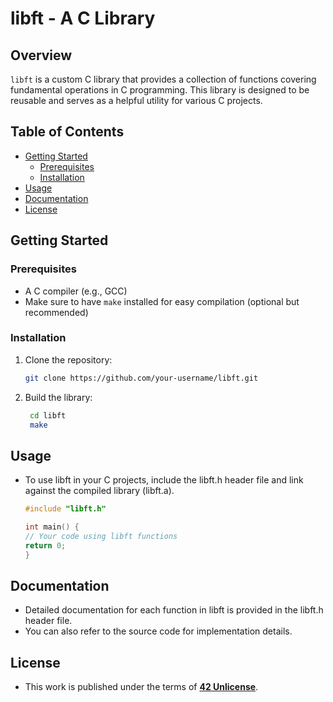 # libft - A C Library

## Overview

`libft` is a custom C library that provides a collection of functions covering fundamental operations in C programming. This library is designed to be reusable and serves as a helpful utility for various C projects.

## Table of Contents

- [Getting Started](#getting-started)
  - [Prerequisites](#prerequisites)
  - [Installation](#installation)
- [Usage](#usage)
- [Documentation](#documentation)
- [License](#license)

## Getting Started

### Prerequisites

- A C compiler (e.g., GCC)
- Make sure to have `make` installed for easy compilation (optional but recommended)

### Installation

1. Clone the repository:

   ```bash
   git clone https://github.com/your-username/libft.git

2. Build the library:

   ```bash
    cd libft
    make

## Usage

- To use libft in your C projects, include the libft.h header file and link against the compiled library (libft.a).

    ```c
    #include "libft.h"

    int main() {
    // Your code using libft functions
    return 0;
    }
    ```

## Documentation

- Detailed documentation for each function in libft is provided in the libft.h header file.
- You can also refer to the source code for implementation details.

## License

- This work is published under the terms of **[42 Unlicense](https://github.com/gcamerli/42unlicense)**.
